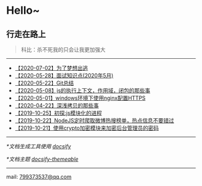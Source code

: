 # Hello~ 

## 行走在路上

> 科比：杀不死我的只会让我更加强大

---

* [【2020-07-02】为了梦想出逃](/diary/为了梦想出逃.md)
* [【2020-05-28】面试知识点(2020年5月)](/diary/面试知识点(2020年5月).md)
* [【2020-05-22】Git总结](/tools/git/)
* [【2020-05-08】js的执行上下文，作用域，闭包的那些事](/diary/执行上下文.md)
* [【2020-05-01】windows环境下使用nginx配置HTTPS](/diary/配置Nginx.md)
* [【2020-04-22】深浅拷贝的那些事](/diary/深浅拷贝的那些事.md)
* [【2019-10-25】初探:js模块化的进程](/diary/JS模块化进程.md)
* [【2019-10-22】NodeJS定时爬取微博热搜榜单，热点信息不要错过](/diary/nodeJs爬取热搜.md)
* [【2019-10-21】使用crypto加密模块来加密后台管理员的密码](/diary/crypto使用笔记.md)



---

_*文档生成工具使用 [docsify](https://docsify.js.org/)_

_*文档主题 [docsify-themeable](https://github.com/jhildenbiddle/docsify-themeable)_

---

mail: [799373537@qq.com](mailto://799373537@qq.com)

